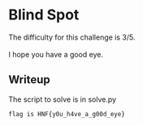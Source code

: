 # Blind Spot
The difficulty for this challenge is 3/5.</br></br>
I hope you have a good eye.
## Writeup

The script to solve is in solve.py

```flag is HNF{y0u_h4ve_a_g00d_eye}```
